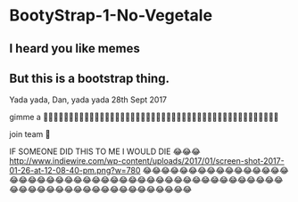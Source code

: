 # BootyStrap-1-No-Vegetale
## I heard you like memes
## But this is a bootstrap thing.
Yada yada, Dan, yada yada 28th Sept 2017

gimme a :cookie::cookie::cookie::cookie::cookie::cookie::cookie::cookie::cookie::cookie::cookie::cookie::cookie::cookie::cookie::cookie::cookie::cookie::cookie::cookie::cookie::cookie::cookie::cookie::cookie::cookie::cookie::cookie::cookie::cookie::cookie::cookie::cookie::cookie::cookie::cookie::cookie::cookie::cookie::cookie::cookie::cookie::cookie::cookie::cookie::cookie:

join team :100:


IF SOMEONE DID THIS TO ME I WOULD DIE :joy::joy::joy: http://www.indiewire.com/wp-content/uploads/2017/01/screen-shot-2017-01-26-at-12-08-40-pm.png?w=780 :joy::joy::joy::joy::joy::joy::joy::joy::joy::joy::joy::joy::joy::joy::joy::joy::joy::joy::joy::joy::joy::joy::joy::joy::joy::joy::joy::joy::joy::joy::joy::joy::joy::joy::joy::joy::joy::joy::joy::joy::joy::joy::joy::joy::joy::joy::joy::joy::joy::joy::joy::joy::joy::joy::joy::joy::joy::joy::joy::joy::joy::joy::joy::joy::joy::joy:
